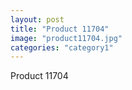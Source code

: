 ```yaml
---
layout: post
title: "Product 11704"
image: "product11704.jpg"
categories: "category1"
---
```

Product 11704
